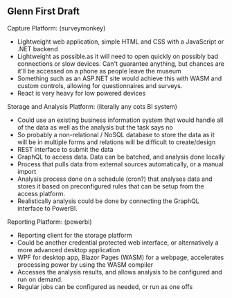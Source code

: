 Glenn First Draft
--------
Capture Platform: (surveymonkey)
- Lightweight web application, simple HTML and CSS with a JavaScript or .NET backend
- Lightweight as possible.as it will need to open quickly on possibly bad connections or slow devices. Can't guarantee anything, but chances are it'll be accessed on a phone as people leave the museum
- Something such as an ASP.NET site would achieve this with WASM and custom controls, allowing for questionnaires and surveys.
- React is very heavy for low powered devices

Storage and Analysis Platform: (literally any cots BI system)
- Could use an existing business information system that would handle all of the data as well as the analysis but the task says no
- So probably a non-relational / NoSQL database to store the data as it will be in multiple forms and relations will be difficult to create/design
- REST interface to submit the data 
- GraphQL to access data. Data can be batched, and analysis done locally
- Process that pulls data from external sources automatically, or a manual import 
- Analysis process done on a schedule (cron?) that analyses data and stores it based on preconfigured rules that can be setup from the access platform.
- Realistically analysis could be done by connecting the GraphQL interface to PowerBI.

Reporting Platform: (powerbi)
- Reporting client for the storage platform
- Could be another credential protected web interface, or alternatively a more advanced desktop application
- WPF for desktop app, Blazor Pages (WASM) for a webpage, accelerates processing power by using the WASM compiler
- Accesses the analysis results, and allows analysis to be configured and run on demand.
- Regular jobs can be configured as needed, or run as one offs
